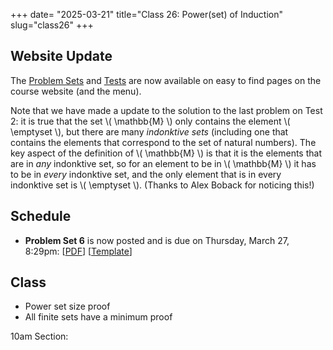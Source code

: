 +++
date= "2025-03-21"
title="Class 26: Power(set) of Induction"
slug="class26"
+++

## Website Update

The [Problem Sets](/ps) and [Tests](/tests) are now available on easy to find pages on the course website (and the menu).

Note that we have made a update to the solution to the last problem on Test 2: it is true that the set \\( \mathbb{M} \\) only contains the element \\( \emptyset \\), but there are many _indonktive sets_ (including one that contains the elements that correspond to the set of natural numbers). The key aspect of the definition of \\( \mathbb{M} \\) is that it is the elements that are in _any_ indonktive set, so for an element to be in \\( \mathbb{M} \\) it has to be in _every_ indonktive set, and the only element that is in every indonktive set is \\( \emptyset \\). (Thanks to Alex Boback for noticing this!)

## Schedule

- **Problem Set 6** is now posted and is due on Thursday, March 27, 8:29pm: [[PDF](/docs/ps6.pdf)] [[Template](https://www.overleaf.com/read/yjrqbnkbypmv#6bb8bc)]


## Class

- Power set size proof
- All finite sets have a minimum proof

10am Section: <!-- [[Slides (PDF)](https://www.dropbox.com/scl/fi/5qlku9rga8wu5lj69gplg/cs2120-class25-dave.pdf?rlkey=tb14x64ptx27ag829m0nk367w&dl=0)] [Something is messed up with the video, sorry!]-->
<!--
2pm Section: [[Slides (PDF)](https://virginia.box.com/s/9sjnxknpmw9egwh2sbbsh8two63rkd4w)] [[Video](https://uva.hosted.panopto.com/Panopto/Pages/Viewer.aspx?id=f7484567-0949-4d4e-8fbd-b2a50128e1fe)]

-->